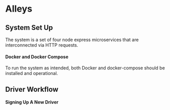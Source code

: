 # Alleys


## System Set Up
The system is a set of four node express microservices that are interconnected via HTTP requests.


#### Docker and Docker Compose
To run the system as intended, both Docker and docker-compose should be installed and operational.


## Driver Workflow

#### Signing Up A New Driver
